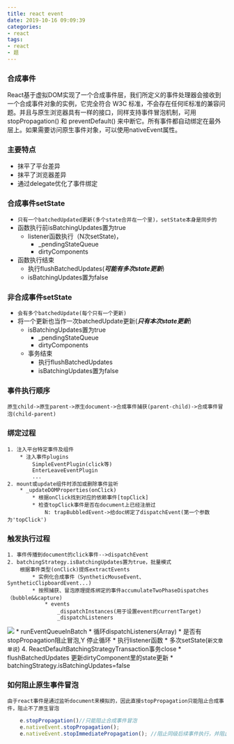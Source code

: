 ```yaml
---
title: react event
date: 2019-10-16 09:09:39
categories:
- react
tags:
- react
- 题
---
```

### 合成事件
React基于虚拟DOM实现了一个合成事件层，我们所定义的事件处理器会接收到一个合成事件对象的实例，它完全符合 W3C 标准，不会存在任何IE标准的兼容问题。并且与原生浏览器具有一样的接口，同样支持事件冒泡机制，可用 stopPropagation() 和 preventDefault() 来中断它。所有事件都自动绑定在最外层上。如果需要访问原生事件对象，可以使用nativeEvent属性。
<!-- more -->
### 主要特点
* 抹平了平台差异
* 抹平了浏览器差异
* 通过delegate优化了事件绑定

### 合成事件setState
+ `只有一个batchedUpdated更新(多个state合并在一个里)，setState本身是同步的`
+ 函数执行前isBatchingUpdates置为true
    + listener函数执行（N次setState)，
        + _pendingStateQueue
        + dirtyComponents
+ 函数执行结束
    + 执行flushBatchedUpdates(***可能有多次state更新***)
    + isBatchingUpdates置为false

### 非合成事件setState
+ `会有多个batchedUpdate(每个只有一个更新)`
+ 将一个更新也当作一次batchedUpdate更新(***只有本次state更新***)
    + isBatchingUpdates置为true
        + _pendingStateQueue
        + dirtyComponents
    + 事务结束
        + 执行flushBatchedUpdates
        + isBatchingUpdates置为false

### 事件执行顺序
    原生child->原生parent->原生document->合成事件捕获(parent-child)->合成事件冒泡(child-parent)
### 绑定过程
    1. 注入平台特定事件及组件
        * 注入事件plugins
            SimpleEventPlugin(click等)
            EnterLeaveEventPlugin
            ...
    2. mount或update组件时添加或删除事件监听
        * _updateDOMProperties(onClick)
            * 根据onClick找到对应的依赖事件[topClick]
            * 检查topClick事件是否在document上已经注册过
                N: trapBubbledEvent->给doc绑定了dispatchEvent(第一个参数为'topClick')

### 触发执行过程
    1. 事件传播到document的click事件-->dispatchEvent
    2. batchingStrategy.isBatchingUpdates置为true，批量模式
        根据事件类型(onClick)提炼extractEvents
            * 实例化合成事件（SyntheticMouseEvent、SyntheticClipboardEvent...)
            * 按照捕获、冒泡原理提炼绑定的事件accumulateTwoPhaseDispatches（bubble&&capture)
                * events
                    _dispatchInstances(用于设置event的currentTarget)
                    _dispatchListeners
![](/assets/blogImg/react-events.png)
            * runEventQueueInBatch
                * 循环dispatchListeners(Array)
                    * 是否有stopPropagation阻止冒泡,Y 停止循环
                    * 执行listener函数
                        * 多次setState(`新文章单说`)
    4.  ReactDefaultBatchingStrategyTransaction事务close
        * flushBatchedUpdates
            更新dirtyComponent里的state更新
        * batchingStrategy.isBatchingUpdates=false

### 如何阻止原生事件冒泡

    由于react事件是通过监听document来模拟的，因此直接stopPropagation只能阻止合成事件，阻止不了原生冒泡
```javascript
    e.stopPropagation()//只能阻止合成事件冒泡
    e.nativeEvent.stopPropagation();
    e.nativeEvent.stopImmediatePropagation(); //阻止同级后续事件执行，并阻止冒泡
```